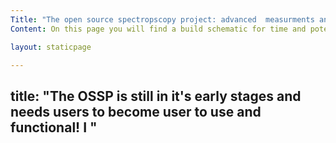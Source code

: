 ```yaml
---
Title: "The open source spectropscopy project: advanced  measurments and modern analysis made quick and simple."
Content: On this page you will find a build schematic for time and potential resolved multimodal spectroelectrochemistry. I built this system to operate in the UV-visible region to study electrocatalysts but feel free to vary from this template and modify the code as you see fit! You will find a list of parts compatible (and rough pricing) with the LabVIEW operating software I use to run the instrument. Currently, the system is compatible with oxford instruments detectors and IVIUM potentiostats but compatibility with Biologic is a priority in the near future! You can also find a part list and operating software for a system compatible with the transient absorption/photoinduced absorption systems I have developed in the Durrant group, alongside Austin Consultants. This comes with a manual on how to operate and modify the code but I must emphasise that I will not be developing this code further and can only provide limited support and advice - if you intend to build this instrument, experience with labVIEW will be necessary!

layout: staticpage

---
```

title: "The OSSP is still in it's early stages and needs users to become user to use and functional! I "
---